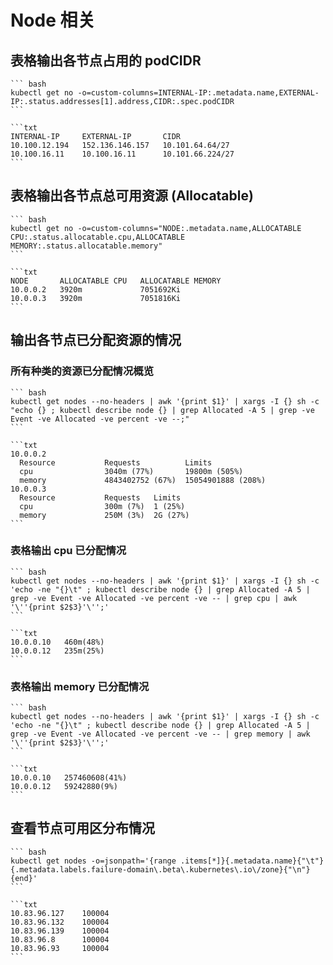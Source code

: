 # Node 相关

## 表格输出各节点占用的 podCIDR

<Tabs>
  <TabItem value="cmd-podcidr" label="命令">

    ``` bash
    kubectl get no -o=custom-columns=INTERNAL-IP:.metadata.name,EXTERNAL-IP:.status.addresses[1].address,CIDR:.spec.podCIDR
    ```

  </TabItem>

  <TabItem value="output-podcidr" label="输出效果">

    ```txt
    INTERNAL-IP     EXTERNAL-IP       CIDR
    10.100.12.194   152.136.146.157   10.101.64.64/27
    10.100.16.11    10.100.16.11      10.101.66.224/27
    ```

  </TabItem>
</Tabs>

## 表格输出各节点总可用资源 (Allocatable)

<Tabs>
  <TabItem value="cmd-allocatable" label="命令">

    ``` bash
    kubectl get no -o=custom-columns="NODE:.metadata.name,ALLOCATABLE CPU:.status.allocatable.cpu,ALLOCATABLE MEMORY:.status.allocatable.memory"
    ```

  </TabItem>

  <TabItem value="output-allocatable" label="输出效果">

    ```txt
    NODE       ALLOCATABLE CPU   ALLOCATABLE MEMORY
    10.0.0.2   3920m             7051692Ki
    10.0.0.3   3920m             7051816Ki
    ```

  </TabItem>
</Tabs>


## 输出各节点已分配资源的情况

### 所有种类的资源已分配情况概览

<Tabs>
  <TabItem value="cmd-allocated" label="命令">

    ``` bash
    kubectl get nodes --no-headers | awk '{print $1}' | xargs -I {} sh -c "echo {} ; kubectl describe node {} | grep Allocated -A 5 | grep -ve Event -ve Allocated -ve percent -ve --;"
    ```

  </TabItem>

  <TabItem value="output-allocated" label="输出效果">

    ```txt
    10.0.0.2
      Resource           Requests          Limits
      cpu                3040m (77%)       19800m (505%)
      memory             4843402752 (67%)  15054901888 (208%)
    10.0.0.3
      Resource           Requests   Limits
      cpu                300m (7%)  1 (25%)
      memory             250M (3%)  2G (27%)
    ```

  </TabItem>
</Tabs>


### 表格输出 cpu 已分配情况

<Tabs>
  <TabItem value="cmd-allocated-cpu" label="命令">

    ``` bash
    kubectl get nodes --no-headers | awk '{print $1}' | xargs -I {} sh -c 'echo -ne "{}\t" ; kubectl describe node {} | grep Allocated -A 5 | grep -ve Event -ve Allocated -ve percent -ve -- | grep cpu | awk '\''{print $2$3}'\'';'
    ```

  </TabItem>

  <TabItem value="output-allocated-cpu" label="输出效果">

    ```txt
    10.0.0.10	460m(48%)
    10.0.0.12	235m(25%)
    ```

  </TabItem>
</Tabs>

### 表格输出 memory 已分配情况

<Tabs>
  <TabItem value="cmd-allocated-mem" label="命令">

    ``` bash
    kubectl get nodes --no-headers | awk '{print $1}' | xargs -I {} sh -c 'echo -ne "{}\t" ; kubectl describe node {} | grep Allocated -A 5 | grep -ve Event -ve Allocated -ve percent -ve -- | grep memory | awk '\''{print $2$3}'\'';'
    ```

  </TabItem>

  <TabItem value="output-allocated-mem" label="输出效果">

    ```txt
    10.0.0.10	257460608(41%)
    10.0.0.12	59242880(9%)
    ```

  </TabItem>
</Tabs>


## 查看节点可用区分布情况

<Tabs>
  <TabItem value="cmd-zone" label="命令">

    ``` bash
    kubectl get nodes -o=jsonpath='{range .items[*]}{.metadata.name}{"\t"}{.metadata.labels.failure-domain\.beta\.kubernetes\.io\/zone}{"\n"}{end}'
    ```

  </TabItem>

  <TabItem value="output-zone" label="输出效果">

    ```txt
    10.83.96.127    100004
    10.83.96.132    100004
    10.83.96.139    100004
    10.83.96.8      100004
    10.83.96.93     100004
    ```

  </TabItem>
</Tabs>
